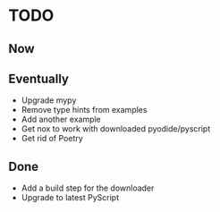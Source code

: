 # TODO

## Now

## Eventually

- Upgrade mypy
- Remove type hints from examples
- Add another example
- Get nox to work with downloaded pyodide/pyscript
- Get rid of Poetry

## Done

- Add a build step for the downloader
- Upgrade to latest PyScript
